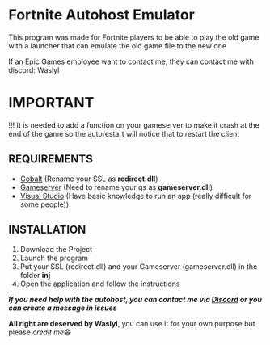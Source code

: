 # Fortnite Autohost Emulator

This program was made for Fortnite players to be able to play the old game with a launcher that can emulate the old game file to the new one

If an Epic Games employee want to contact me, they can contact me with discord: Waslyl

# IMPORTANT
!!! It is needed to add a function on your gameserver to make it crash at the end of the game so the autorestart will notice that to restart the client

## REQUIREMENTS
- [Cobalt](https://github.com/Milxnor/Cobalt/tree/main) (Rename your SSL as **redirect.dll**)
- [Gameserver](https://github.com/Milxnor/Project-Reboot-3.0) (Need to rename your gs as **gameserver.dll**)
- [Visual Studio](https://visualstudio.microsoft.com/fr/thank-you-downloading-visual-studio/?sku=Community&channel=Release&version=VS2022&source=VSLandingPage&cid=2030&passive=false) (Have basic knowledge to run an app (really difficult for some people))

## INSTALLATION

1. Download the Project
2. Launch the program
3. Put your SSL (redirect.dll) and your Gameserver (gameserver.dll) in the folder **inj**
4. Open the application and follow the instructions

***If you need help with the autohost, you can contact me via [Discord](https://discord.gg/galaxiafn-1141260363715854336) or you can create a message in issues***

**All right are deserved by Waslyl**, you can use it for your own purpose but please *credit me*😁
